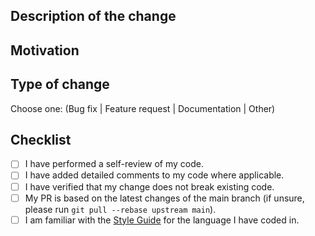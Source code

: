 ## Description of the change
<!--- Describe your changes in detail. -->

## Motivation
<!--- Why is this change required? What problem does it solve? Please include the corresponding issue number/link if applicable. -->

## Type of change
Choose one: (Bug fix | Feature request | Documentation | Other)

## Checklist
<!--- Please make sure all checkboxes are ticked before submitting this PR for review. -->
- [ ] I have performed a self-review of my code.
- [ ] I have added detailed comments to my code where applicable.
- [ ] I have verified that my change does not break existing code.
- [ ] My PR is based on the latest changes of the main branch (if unsure, please run `git pull --rebase upstream main`).
- [ ] I am familiar with the [Style Guide]() for the language I have coded in.

